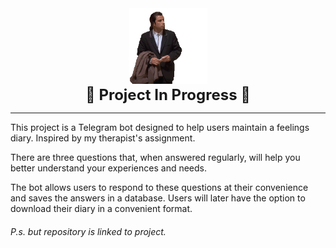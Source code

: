 <div id="header" align="center">
    <img src="/images/in_progress.gif" width="125">
<div id="text" style="font-size: 24px; font-weight: bold; text-align: center;">
    🚧 Project In Progress 🚧
</div>
</div>

----------


This project is a Telegram bot designed to help users maintain a feelings diary. Inspired by my therapist's assignment.

There are three questions that, when answered regularly, will help you better understand your experiences and needs.

The bot allows users to respond to these questions at their convenience and saves the answers in a database.
Users will later have the option to download their diary in a convenient format.


###### P.s. but repository is linked to project.